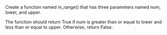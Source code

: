 Create a function named in_range() that has three parameters named num, lower, and upper.

The function should return True if num is greater than or equal to lower and less than or equal to upper. Otherwise, return False.